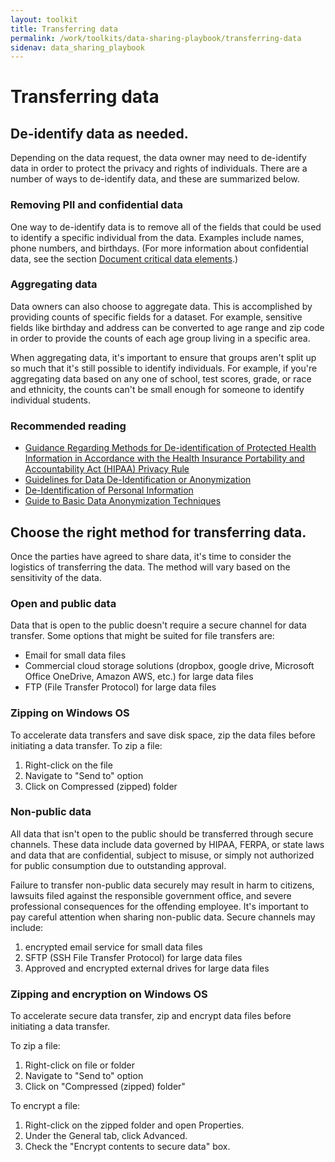 ```yaml
---
layout: toolkit
title: Transferring data
permalink: /work/toolkits/data-sharing-playbook/transferring-data
sidenav: data_sharing_playbook
---
```


# Transferring data

## De-identify data as needed.
Depending on the data request, the data owner may need to de-identify data in order to protect the privacy and rights of individuals. There are a number of ways to de-identify data, and these are summarized below.

### Removing PII and confidential data
One way to de-identify data is to remove all of the fields that could be used to identify a specific individual from the data. Examples include names, phone numbers, and birthdays. (For more information about confidential data, see the section [Document critical data elements](/work/toolkits/data-sharing-playbook/safeguarding-data#document-critical-data-elements).)

### Aggregating data
Data owners can also choose to aggregate data. This is accomplished by providing counts of specific fields for a dataset. For example, sensitive fields like birthday and address can be converted to age range and zip code in order to provide the counts of each age group living in a specific area.

When aggregating data, it's important to ensure that groups aren't split up so much that it's still possible to identify individuals. For example, if you're aggregating data based on any one of school, test scores, grade, or race and ethnicity, the counts can't be small enough for someone to identify individual students.

### Recommended reading

- [Guidance Regarding Methods for De-identification of Protected Health Information in Accordance with the Health Insurance Portability and Accountability Act (HIPAA) Privacy Rule](https://www.hhs.gov/hipaa/for-professionals/privacy/special-topics/de-identification/index.html)
- [Guidelines for Data De-Identification or Anonymization](https://www.educause.edu/focus-areas-and-initiatives/policy-and-security/cybersecurity-program/resources/information-security-guide/toolkits/guidelines-for-data-deidentification-or-anonymization)
- [De-Identification of Personal Information](https://nvlpubs.nist.gov/nistpubs/ir/2015/NIST.IR.8053.pdf)
- [Guide to Basic Data Anonymization Techniques](https://iapp.org/media/pdf/resource_center/Guide_to_Anonymisation.pdf)

## Choose the right method for transferring data.

Once the parties have agreed to share data, it's time to consider the logistics of transferring the data. The method will vary based on the sensitivity of the data.

### Open and public data

Data that is open to the public doesn't require a secure channel for data transfer. Some options that might be suited for file transfers are:

- Email for small data files
- Commercial cloud storage solutions (dropbox, google drive, Microsoft Office OneDrive, Amazon AWS, etc.) for large data files
- FTP (File Transfer Protocol) for large data files

### Zipping on Windows OS

To accelerate data transfers and save disk space, zip the data files before initiating a data transfer. To zip a file:

1. Right-click on the file
2. Navigate to "Send to" option
3. Click on Compressed (zipped) folder

### Non-public data

All data that isn't open to the public should be transferred through secure channels. These data include data governed by HIPAA, FERPA, or state laws and data that are confidential, subject to misuse, or simply not authorized for public consumption due to outstanding approval.

Failure to transfer non-public data securely may result in harm to citizens, lawsuits filed against the responsible government office, and severe professional consequences for the offending employee. It's important to pay careful attention when sharing non-public data. Secure channels may include:

1. encrypted email service for small data files
2. SFTP (SSH File Transfer Protocol) for large data files
3. Approved and encrypted external drives for large data files

### Zipping and encryption on Windows OS

To accelerate secure data transfer, zip and encrypt data files before initiating a data transfer.

To zip a file:

1. Right-click on file or folder
2. Navigate to "Send to" option
3. Click on "Compressed (zipped) folder"


To encrypt a file:

1. Right-click on the zipped folder and open Properties.
2. Under the General tab, click Advanced.
3. Check the "Encrypt contents to secure data" box.
